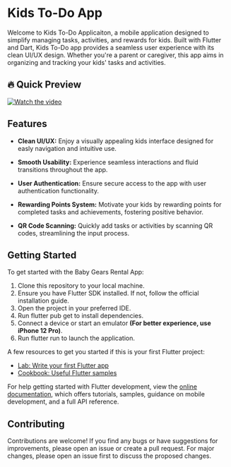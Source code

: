 # Kids To-Do App

Welcome to Kids To-Do Applicaiton, a mobile application designed to simplify managing tasks, activities, and rewards for kids. Built with Flutter and Dart, Kids To-Do app provides a seamless user experience with its clean UI/UX design. Whether you're a parent or caregiver, this app aims in organizing and tracking your kids' tasks and activities.


## 🔥 Quick Preview

[![Watch the video](https://github.com/youssifsamir/KidsToDo-App/assets/113045942/90441fdd-48ac-4565-b8eb-f3b6aa25bee8)](https://vimeo.com/915057669?share=copy)



## Features

- **Clean UI/UX:** Enjoy a visually appealing kids interface designed for easly navigation and intuitive use.
  
- **Smooth Usability:** Experience seamless interactions and fluid transitions throughout the app.
  
- **User Authentication:** Ensure secure access to the app with user authentication functionality.
  
- **Rewarding Points System:** Motivate your kids by rewarding points for completed tasks and achievements, fostering positive behavior.
  
- **QR Code Scanning:** Quickly add tasks or activities by scanning QR codes, streamlining the input process.


## Getting Started

To get started with the Baby Gears Rental App:

  1. Clone this repository to your local machine.
  2. Ensure you have Flutter SDK installed. If not, follow the official installation guide.
  3. Open the project in your preferred IDE.
  4. Run flutter pub get to install dependencies.
  5. Connect a device or start an emulator **(For better experience, use iPhone 12 Pro)**.
  6. Run flutter run to launch the application.

A few resources to get you started if this is your first Flutter project:

- [Lab: Write your first Flutter app](https://docs.flutter.dev/get-started/codelab)
- [Cookbook: Useful Flutter samples](https://docs.flutter.dev/cookbook)

For help getting started with Flutter development, view the [online documentation](https://docs.flutter.dev/), which offers tutorials, samples, guidance on mobile development, and a full API reference.

## Contributing

Contributions are welcome! If you find any bugs or have suggestions for improvements, please open an issue or create a pull request. For major changes, please open an issue first to discuss the proposed changes.

